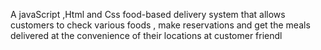 A javaScript ,Html and Css food-based delivery system that allows customers to check various foods ,  make reservations and get the meals delivered  at the convenience of their locations at customer friendl



